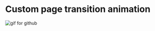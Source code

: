 # Custom page transition animation

![gif for github](https://user-images.githubusercontent.com/58117224/130321283-76c61266-abeb-44ef-bfd7-7913aa31d8e1.gif)


